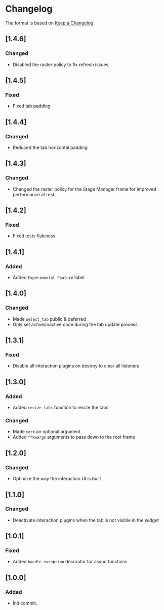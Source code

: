 # Changelog
The format is based on [Keep a Changelog](https://keepachangelog.com/en/1.0.0/).

## [1.4.6]
### Changed
- Disabled the raster policy to fix refresh issues

## [1.4.5]
### Fixed
- Fixed tab padding

## [1.4.4]
### Changed
- Reduced the tab horizontal padding

## [1.4.3]
### Changed
- Changed the raster policy for the Stage Manager frame for improved performance at rest

## [1.4.2]
### Fixed
- Fixed tests flakiness

## [1.4.1]
### Added
- Added `Experimental Feature` label

## [1.4.0]
### Changed
- Made `select_tab` public & deferred
- Only set active/inactive once during the tab update process

## [1.3.1]
### Fixed
- Disable all interaction plugins on destroy to clear all listeners

## [1.3.0]
### Added
- Added `resize_tabs` function to resize the tabs

### Changed
- Made `core` an optional argument
- Added `**kwargs` arguments to pass down to the root frame

## [1.2.0]
### Changed
- Optimize the way the interaction UI is built

## [1.1.0]
### Changed
- Deactivate interaction plugins when the tab is not visible in the widget

## [1.0.1]
### Fixed
- Added `handle_exception` decorator for async functions

## [1.0.0]
### Added
- Init commit.
